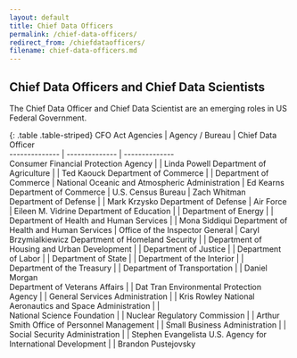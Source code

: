 ```yaml
---
layout: default
title: Chief Data Officers 
permalink: /chief-data-officers/
redirect_from: /chiefdataofficers/
filename: chief-data-officers.md
---
```


Chief Data Officers and Chief Data Scientists
-----------------------------
The Chief Data Officer and Chief Data Scientist are an emerging roles in US Federal Government.



{: .table .table-striped}
CFO Act Agencies                                |  Agency / Bureau                                |  Chief Data Officer             
--------------                                  | --------------                                  | --------------                  
Consumer Financial Protection Agency            |                                                 | Linda Powell
Department of Agriculture                       |                                                 | Ted Kaouck
Department of Commerce                          |                                                 | 
Department of Commerce                          | National Oceanic and Atmospheric Administration | Ed Kearns
Department of Commerce                          | U.S. Census Bureau                              | Zach Whitman
Department of Defense                           |                                                 | Mark Krzysko
Department of Defense                           | Air Force                                       | Eileen M. Vidrine
Department of Education                         |                                                 |
Department of Energy                            |                                                 | 
Department of Health and Human Services         |                                                 | Mona Siddiqui
Department of Health and Human Services         | Office of the Inspector General                 | Caryl Brzymialkiewicz
Department of Homeland Security                 |                                                 |
Department of Housing and Urban Development     |                                                 |
Department of Justice                           |                                                 |
Department of Labor                             |                                                 |
Department of State                             |                                                 |
Department of the Interior                      |                                                 |                
Department of the Treasury                      |                                                 |
Department of Transportation                    |                                                 | Daniel Morgan                  
Department of Veterans Affairs                  |                                                 | Dat Tran
Environmental Protection Agency                 |                                                 | 
General Services Administration                 |                                                 | Kris Rowley
National Aeronautics and Space Administration   |                                                 |               
National Science Foundation                     |                                                 |
Nuclear Regulatory Commission                   |                                                 | Arthur Smith
Office of Personnel Management                  |                                                 |
Small Business Administration                   |                                                 |
Social Security Administration                  |                                                 | Stephen Evangelista
U.S. Agency for International Development       |                                                 | Brandon Pustejovsky 
